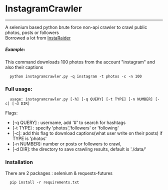 # InstagramCrawler
---
A selenium based python brute force non-api crawler to crawl public photos, posts or followers <br/>
Borrowed a lot from [InstaRaider](https://github.com/akurtovic/InstaRaider)
##### Example:
This command downloads 100 photos from the account "instagram" and also their captions
```
  python instagramcrawler.py -q instagram -t photos -c -n 100
```
### Full usage:
```
  usage: instagramcrawler.py [-h] [-q QUERY] [-t TYPE] [-n NUMBER] [-c] [-d DIR]
```
Flags:
  - [-q QUERY] : username, add '#' to search for hashtags
  - [-t TYPE] : specify 'photos','followers' or 'following'
  - [-c]: add this flag to download captions(what user write on their posts) if TYPE is 'photos'
  - [-n NUMBER]: number or posts or followers to crawl,  
  - [-d DIR]: the directory to save crawling results, default is './data/'


### Installation

  There are 2 packages : selenium & requests-futures
```
  pip install -r requirements.txt
```
